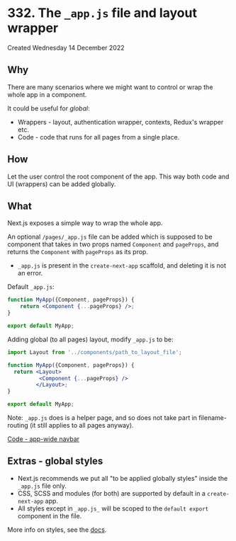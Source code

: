 # 332. The `_app.js` file and layout wrapper
Created Wednesday 14 December 2022

## Why
There are many scenarios where we might want to control or wrap the whole app in a component.

It could be useful for _global_:
- Wrappers - layout, authentication wrapper, contexts, Redux's wrapper etc.
- Code -  code that runs for all pages from a single place.
  

## How
Let the user control the root component of the app. This way both code and UI (wrappers) can be added globally.


## What
Next.js exposes a simple way to wrap the whole app.

An optional `/pages/_app.js` file can be added which is supposed to be component that takes in two props named `Component` and `pageProps`, and returns the `Component` with `pageProps` as its prop.

- `_app.js` is present in the `create-next-app` scaffold, and deleting it is not an error.

Default `_app.js`:
```jsx
function MyApp({Component, pageProps}) {
	return <Component {...pageProps} />;
}

export default MyApp;
```

Adding global (to all pages) layout, modify `_app.js` to be:
```jsx
import Layout from '../components/path_to_layout_file';

function MyApp({Component, pageProps}) {
  return <Layout>
		  <Component {...pageProps} />
		 </Layout>;
}

export default MyApp;
```

Note: `_app.js` does is a helper page, and so does not take part in filename-routing (it still applies to all pages anyway).

[Code - app-wide navbar](https://github.com/exemplar-codes/nextjs-first-realistic-tutorial/commit/7020d006a5e22595b764213023efd2ee1d8a8101)


## Extras - global styles
- Next.js recommends we put all "to be applied globally styles" inside the `_app.js` file only.
- CSS, SCSS and modules (for both) are supported by default in a  `create-next-app` app.
- All styles except in `_app.js_` will be scoped to the `default export` component in the file.

More info on styles, see the [docs](https://nextjs.org/docs/basic-features/built-in-css-support).